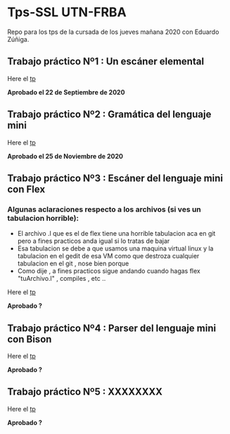 # Tps-SSL UTN-FRBA
Repo para los tps de la cursada de los jueves mañana 2020 con Eduardo Zúñiga.

## Trabajo práctico Nº1 : Un escáner elemental
Here el [tp](https://github.com/Matiassgg/Grupo-TPs-Sintaxis/tree/master/Tp%201)

**Aprobado el 22 de Septiembre de 2020** 

## Trabajo práctico Nº2 : Gramática del lenguaje mini
Here el [tp](https://github.com/Matiassgg/Grupo-TPs-Sintaxis/tree/master/Tp%202)

**Aprobado el 25 de Noviembre de 2020** 

## Trabajo práctico Nº3 : Escáner del lenguaje mini con Flex

### Algunas aclaraciones respecto a los archivos (si ves un tabulacion horrible):
* El archivo .l que es el de flex tiene una horrible tabulacion aca en git pero a fines practicos anda igual si lo tratas de bajar
* Esa tabulacion se debe a que usamos una maquina virtual linux y la tabulacion en el gedit de esa VM como que
destroza cualquier tabulacion en el git , nose bien porque
* Como dije , a fines practicos sigue andando cuando hagas flex "tuArchivo.l" , compiles , etc ..

Here el [tp](https://github.com/Matiassgg/Grupo-TPs-Sintaxis/tree/master/Tp%203)

**Aprobado ?** 

## Trabajo práctico Nº4 : Parser del lenguaje mini con Bison
Here el [tp](https://github.com/Matiassgg/Grupo-TPs-Sintaxis/tree/master/Tp%204)

**Aprobado ?** 

## Trabajo práctico Nº5 : XXXXXXXX
Here el [tp](https://github.com/Matiassgg/Grupo-TPs-Sintaxis)

**Aprobado ?** 
